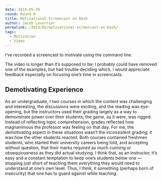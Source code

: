 ```yaml
---
date: 2014-05-29
round: Round 9
title: Motivational Screencast on Bash
author: Jacob Levernier
permalink: /2014/05/motivational-screencast-on-bash/
tags:
  - Motivation
  - Video
---
```

I&#8217;ve recorded a screencast to motivate using the command line.



The video is longer than it&#8217;s supposed to be; I probably could have removed one of the examples, but had trouble deciding which. I would appreciate feedback especially on focusing one&#8217;s time in screencasts.

## Demotivating Experience

As an undergraduate, I two courses in which the content was challenging and interesting, the discussions were exciting, and the reading was eye-opening, but the instructors used their grading largely as a way to demonstrate power over their students; the game, as it were, was rigged. Instead of reflecting topic comprehension, grades reflected how magnanimous the professor was feeling on that day. For me, the demotivating aspect in these situations wasn&#8217;t the inconsistent grading; it was how the other students reacted. Both courses contained freshmen students, who started their university careers being told, and accepting without question, that their marks required as much cunning or obsequiousness as they did actual studying. I think that, as an instructor, it&#8217;s easy and a constant temptation to keep one&#8217;s students below one — stopping just short of teaching them everything they would need to understand at one&#8217;s own level. Thus, I think, it something (perhaps born of insecurity) that one has to guard against while teaching.
